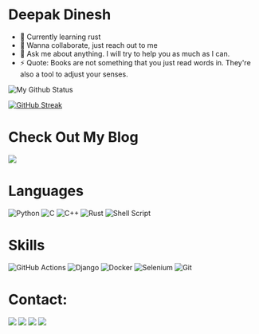 # Deepak Dinesh

- 🔭 Currently learning rust
- 👯 Wanna collaborate, just reach out to me
- 💬 Ask me about anything. I will try to help you as much as I can.
- ⚡ Quote: Books are not something that you just read words in. They're also a tool to adjust your senses.


![My Github Status](https://github-readme-stats.vercel.app/api?username=deepakdinesh1123&count_private=true&show_icons=true&theme=radical&line_height=33)

[![GitHub Streak](https://github-readme-streak-stats.herokuapp.com/?user=deepakdinesh1123&theme=tokyonight)](https://github.com/DenverCoder1/github-readme-streak-stats)

# Check Out My Blog 

[<img src="https://img.shields.io/badge/Medium-12100E?style=for-the-badge&logo=medium&logoColor=white">](https://medium.com/@deepakdinesh13)


# Languages

![Python](https://img.shields.io/badge/Python-3776AB?style=for-the-badge&logo=python&logoColor=white)
![C](https://img.shields.io/badge/C-00599C?style=for-the-badge&logo=c&logoColor=white)
![C++](https://img.shields.io/badge/C%2B%2B-00599C?style=for-the-badge&logo=c%2B%2B&logoColor=white)
![Rust](https://img.shields.io/badge/rust-%23000000.svg?style=for-the-badge&logo=rust&logoColor=white)
![Shell Script](https://img.shields.io/badge/shell_script-%23121011.svg?style=for-the-badge&logo=gnu-bash&logoColor=white)

# Skills

![GitHub Actions](https://img.shields.io/badge/github%20actions-%232671E5.svg?style=for-the-badge&logo=githubactions&logoColor=white)
![Django](https://img.shields.io/badge/django-%23092E20.svg?style=for-the-badge&logo=django&logoColor=white)
![Docker](https://img.shields.io/badge/docker-%230db7ed.svg?style=for-the-badge&logo=docker&logoColor=white)
![Selenium](https://img.shields.io/badge/-selenium-%43B02A?style=for-the-badge&logo=selenium&logoColor=white)
![Git](https://img.shields.io/badge/git-%23F05033.svg?style=for-the-badge&logo=git&logoColor=white)

# Contact:
[<img src="https://img.shields.io/badge/Gmail-D14836?style=for-the-badge&logo=gmail&logoColor=white">](d.deepakdinesh13@gmail.com)
[<img src="https://img.shields.io/badge/Discord-7289DA?style=for-the-badge&logo=discord&logoColor=white">](https://discordapp.com/users/664490649285820436/)
[<img src="https://img.shields.io/badge/LinkedIn-0077B5?style=for-the-badge&logo=linkedin&logoColor=white">](https://www.linkedin.com/in/deepak-dinesh-6444b71a0/)
[<img src="https://img.shields.io/badge/Twitter-%231DA1F2.svg?style=for-the-badge&logo=Twitter&logoColor=white">](https://twitter.com/LordDaemon13)
